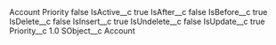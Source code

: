 <?xml version="1.0" encoding="UTF-8"?>
<CustomMetadata xmlns="http://soap.sforce.com/2006/04/metadata" xmlns:xsi="http://www.w3.org/2001/XMLSchema-instance" xmlns:xsd="http://www.w3.org/2001/XMLSchema">
    <label>Account Priority</label>
    <protected>false</protected>
    <values>
        <field>IsActive__c</field>
        <value xsi:type="xsd:boolean">true</value>
    </values>
    <values>
        <field>IsAfter__c</field>
        <value xsi:type="xsd:boolean">false</value>
    </values>
    <values>
        <field>IsBefore__c</field>
        <value xsi:type="xsd:boolean">true</value>
    </values>
    <values>
        <field>IsDelete__c</field>
        <value xsi:type="xsd:boolean">false</value>
    </values>
    <values>
        <field>IsInsert__c</field>
        <value xsi:type="xsd:boolean">true</value>
    </values>
    <values>
        <field>IsUndelete__c</field>
        <value xsi:type="xsd:boolean">false</value>
    </values>
    <values>
        <field>IsUpdate__c</field>
        <value xsi:type="xsd:boolean">true</value>
    </values>
    <values>
        <field>Priority__c</field>
        <value xsi:type="xsd:double">1.0</value>
    </values>
    <values>
        <field>SObject__c</field>
        <value xsi:type="xsd:string">Account</value>
    </values>
</CustomMetadata>

